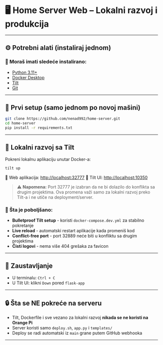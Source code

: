 # 🖥️ Home Server Web – Lokalni razvoj i produkcija

---

## ⚙️ Potrebni alati (instaliraj jednom)

### 📌 Moraš imati sledeće instalirano:

- [Python 3.11+](https://www.python.org/downloads/)
- [Docker Desktop](https://www.docker.com/products/docker-desktop)
- [Tilt](https://docs.tilt.dev/install.html)
- [Git](https://git-scm.com/)

---

## 🧱 Prvi setup (samo jednom po novoj mašini)

```bash
git clone https://github.com/nenad992/home-server.git
cd home-server
pip install -r requirements.txt
```

---

## 🚀 Lokalni razvoj sa Tilt

Pokreni lokalnu aplikaciju unutar Docker-a:

```bash
tilt up
```

📍 Web aplikacija: [http://localhost:32777](http://localhost:32777)
📍 Tilt UI: [http://localhost:10350](http://localhost:10350)

> ⚠️ **Napomena:** Port 32777 je izabran da ne bi dolazilo do konflikta sa drugim projektima. Ova promena važi samo za lokalni razvoj preko Tilt-a i ne utiče na deployment/server.

### 🔧 Šta je poboljšano:

- **Bulletproof Tilt setup** - koristi `docker-compose.dev.yml` za stabilno pokretanje
- **Live reload** - automatski restart aplikacije kada promeniš kod
- **Conflict-free port** - port 32889 neće biti u konfliktu sa drugim projektima
- **Čisti logovi** - nema više 404 grešaka za favicon

---

## 🛑 Zaustavljanje

- U terminalu: `Ctrl + C`
- U Tilt UI: klikni `Down` pored `flask-app`

---

## 🔒 Šta se NE pokreće na serveru

- Tilt, Dockerfile i sve vezano za lokalni razvoj **nikada se ne koristi na Orange Pi**
- Server koristi samo `deploy.sh`, `app.py` i `templates/`
- Deploy se radi automatski iz `main` grane putem GitHub webhooka

---
